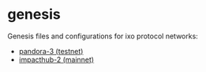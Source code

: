 # genesis
Genesis files and configurations for ixo protocol networks:
- [pandora-3 (testnet)](./pandora-3/README.md)
- [impacthub-2 (mainnet)](./impacthub-2/README.md)
